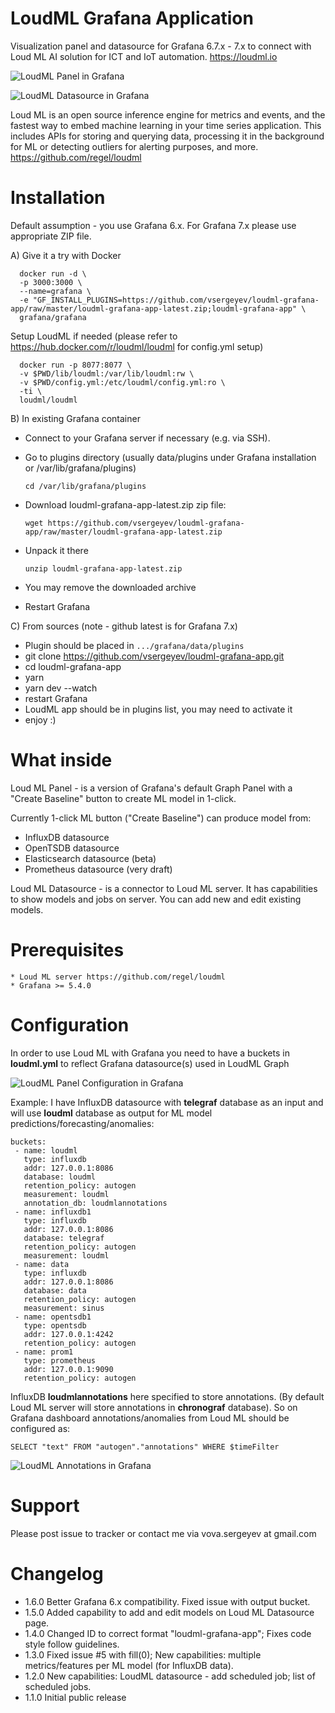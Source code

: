 # LoudML Grafana Application

Visualization panel and datasource for Grafana 6.7.x - 7.x to connect with Loud ML AI solution for ICT and IoT
automation. https://loudml.io

![LoudML Panel in Grafana](https://raw.githubusercontent.com/vsergeyev/loudml-grafana-app/master/docs/loudml_grafana_panel.png)

![LoudML Datasource in Grafana](https://raw.githubusercontent.com/vsergeyev/loudml-grafana-app/master/docs/loudml_grafana_datasource.png)

Loud ML is an open source inference engine for metrics and events, and the fastest way to embed machine learning in your time series application. This includes APIs for storing and querying data, processing it in the background for ML or detecting outliers for alerting purposes, and more.
https://github.com/regel/loudml

# Installation

Default assumption - you use Grafana 6.x. For Grafana 7.x please use appropriate ZIP file.

A) Give it a try with Docker

      docker run -d \
      -p 3000:3000 \
      --name=grafana \
      -e "GF_INSTALL_PLUGINS=https://github.com/vsergeyev/loudml-grafana-app/raw/master/loudml-grafana-app-latest.zip;loudml-grafana-app" \
      grafana/grafana

Setup LoudML if needed (please refer to https://hub.docker.com/r/loudml/loudml for config.yml setup)

      docker run -p 8077:8077 \
      -v $PWD/lib/loudml:/var/lib/loudml:rw \
      -v $PWD/config.yml:/etc/loudml/config.yml:ro \
      -ti \
      loudml/loudml

B) In existing Grafana container

  * Connect to your Grafana server if necessary (e.g. via SSH).
  * Go to plugins directory (usually data/plugins under Grafana installation or /var/lib/grafana/plugins)

        cd /var/lib/grafana/plugins
  * Download loudml-grafana-app-latest.zip zip file:

        wget https://github.com/vsergeyev/loudml-grafana-app/raw/master/loudml-grafana-app-latest.zip
  * Unpack it there

        unzip loudml-grafana-app-latest.zip
  * You may remove the downloaded archive
  * Restart Grafana

C) From sources (note - github latest is for Grafana 7.x)

 * Plugin should be placed in `.../grafana/data/plugins`
 * git clone https://github.com/vsergeyev/loudml-grafana-app.git
 * cd loudml-grafana-app
 * yarn
 * yarn dev --watch
 * restart Grafana
 * LoudML app should be in plugins list, you may need to activate it
 * enjoy :)

# What inside

Loud ML Panel - is a version of Grafana's default Graph Panel with a "Create Baseline" button
to create ML model in 1-click.

Currently 1-click ML button ("Create Baseline") can produce model from:

 * InfluxDB datasource
 * OpenTSDB datasource
 * Elasticsearch datasource (beta)
 * Prometheus datasource (very draft)

Loud ML Datasource - is a connector to Loud ML server. It has capabilities to show models and jobs on server. You can add new and edit existing models.

# Prerequisites

    * Loud ML server https://github.com/regel/loudml
    * Grafana >= 5.4.0

# Configuration

In order to use Loud ML with Grafana you need to have a buckets in **loudml.yml** to reflect Grafana datasource(s) used in LoudML Graph

![LoudML Panel Configuration in Grafana](https://raw.githubusercontent.com/vsergeyev/loudml-grafana-app/master/docs/loudml_props.png)

Example: I have InfluxDB datasource with **telegraf** database as an input and will use **loudml** database as output for ML model predictions/forecasting/anomalies:

    buckets:
     - name: loudml
       type: influxdb
       addr: 127.0.0.1:8086
       database: loudml
       retention_policy: autogen
       measurement: loudml
       annotation_db: loudmlannotations
     - name: influxdb1
       type: influxdb
       addr: 127.0.0.1:8086
       database: telegraf
       retention_policy: autogen
       measurement: loudml
     - name: data
       type: influxdb
       addr: 127.0.0.1:8086
       database: data
       retention_policy: autogen
       measurement: sinus
     - name: opentsdb1
       type: opentsdb
       addr: 127.0.0.1:4242
       retention_policy: autogen
     - name: prom1
       type: prometheus
       addr: 127.0.0.1:9090
       retention_policy: autogen

InfluxDB **loudmlannotations** here specified to store annotations. (By default Loud ML server will store annotations in **chronograf** database). So on Grafana dashboard annotations/anomalies from Loud ML should be configured as:

    SELECT "text" FROM "autogen"."annotations" WHERE $timeFilter

![LoudML Annotations in Grafana](https://raw.githubusercontent.com/vsergeyev/loudml-grafana-app/master/docs/loudml_annotations.png)

# Support

Please post issue to tracker or contact me via vova.sergeyev at gmail.com

# Changelog

 * 1.6.0 Better Grafana 6.x compatibility. Fixed issue with output bucket.
 * 1.5.0 Added capability to add and edit models on Loud ML Datasource page.
 * 1.4.0 Changed ID to correct format "loudml-grafana-app"; Fixes code style follow guidelines.
 * 1.3.0 Fixed issue #5 with fill(0); New capabilities: multiple metrics/features per ML model (for InfluxDB data).
 * 1.2.0 New capabilities: LoudML datasource - add scheduled job; list of scheduled jobs.
 * 1.1.0 Initial public release
